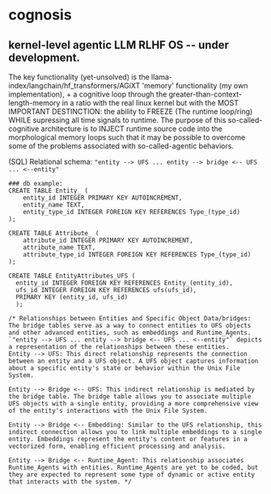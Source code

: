 # cognosis
## kernel-level agentic LLM RLHF OS -- under development.

The key functionality (yet-unsolved) is the llama-index/langchain/hf_transformers/AGiXT 'memory' functionality (my own implementation), + a cognitive loop through the greater-than-context-length-memory in a ratio with the real linux kernel but with the MOST IMPORTANT DESTINCTION: the ability to FREEZE (The runtime loop/ring) WHILE supressing all time signals to runtime. The purpose of this so-called-cognitive architecture is to INJECT runtime source code into the morphological memory loops such that it may be possible to overcome some of the problems associated with so-called-agentic behaviors.



(SQL) Relational schema: `"entity --> UFS ... entity --> bridge <-- UFS ... <--entity"` 

```
### db example:
CREATE TABLE Entity_ (
    entity_id INTEGER PRIMARY KEY AUTOINCREMENT,
    entity_name TEXT,
    entity_type_id INTEGER FOREIGN KEY REFERENCES Type_(type_id)
);

CREATE TABLE Attribute_ (
    attribute_id INTEGER PRIMARY KEY AUTOINCREMENT,
    attribute_name TEXT,
    attribute_type_id INTEGER FOREIGN KEY REFERENCES Type_(type_id)
);

CREATE TABLE EntityAttributes_UFS (
  entity_id INTEGER FOREIGN KEY REFERENCES Entity_(entity_id),
  ufs_id INTEGER FOREIGN KEY REFERENCES ufs(ufs_id),
  PRIMARY KEY (entity_id, ufs_id)
  );

/* Relationships between Entities and Specific Object Data/bridges:
The bridge tables serve as a way to connect entities to UFS objects and other advanced entities, such as embeddings and Runtime_Agents. 
`"entity --> UFS ... entity --> bridge <-- UFS ... <--entity"` depicts a representation of the relationships between these entities.
Entity --> UFS: This direct relationship represents the connection between an entity and a UFS object. A UFS object captures information about a specific entity's state or behavior within the Unix File System.

Entity --> Bridge <-- UFS: This indirect relationship is mediated by the bridge table. The bridge table allows you to associate multiple UFS objects with a single entity, providing a more comprehensive view of the entity's interactions with the Unix File System.

Entity --> Bridge <-- Embedding: Similar to the UFS relationship, this indirect connection allows you to link multiple embeddings to a single entity. Embeddings represent the entity's content or features in a vectorized form, enabling efficient processing and analysis.

Entity --> Bridge <-- Runtime_Agent: This relationship associates Runtime_Agents with entities. Runtime_Agents are yet to be coded, but they are expected to represent some type of dynamic or active entity that interacts with the system. */
```
